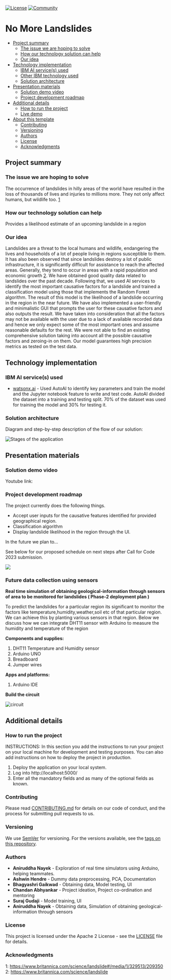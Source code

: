 [![License](https://img.shields.io/badge/License-Apache2-blue.svg)](https://www.apache.org/licenses/LICENSE-2.0) [![Community](https://img.shields.io/badge/Join-Community-blue)](https://developer.ibm.com/callforcode/solutions/projects/get-started/)

# No More Landslides

- [Project summary](#project-summary)
  - [The issue we are hoping to solve](#the-issue-we-are-hoping-to-solve)
  - [How our technology solution can help](#how-our-technology-solution-can-help)
  - [Our idea](#our-idea)
- [Technology implementation](#technology-implementation)
  - [IBM AI service(s) used](#ibm-ai-services-used)
  - [Other IBM technology used](#other-ibm-technology-used)
  - [Solution architecture](#solution-architecture)
- [Presentation materials](#presentation-materials)
  - [Solution demo video](#solution-demo-video)
  - [Project development roadmap](#project-development-roadmap)
- [Additional details](#additional-details)
  - [How to run the project](#how-to-run-the-project)
  - [Live demo](#live-demo)
- [About this template](#about-this-template)
  - [Contributing](#contributing)
  - [Versioning](#versioning)
  - [Authors](#authors)
  - [License](#license)
  - [Acknowledgments](#acknowledgments)


## Project summary

### The issue we are hoping to solve
The occurrence of landslides in hilly areas of the world have resulted in the loss of thousands of lives and injuries to millions more. They not only affect humans, but wildlife too.  [1](#acknowledgments)

### How our technology solution can help

Provides a likelihood estimate of an upcoming landslide in a region

### Our idea
Landslides are a threat to the local humans and wildlife, endangering the lives and households of a lot of people living in regions susceptible to them. It has also been observed that since landslides destroy a lot of public infrastructure, it is significantly difficult for assistance to reach the affected areas. Generally, they tend to occur in areas with a rapid population and economic growth  [2](#acknowledgments). We have obtained good quality data related to landslides over the past decade. Following that, we used AI services to identify the most important causative factors for a landslide and trained a classification model using those that implements the Random Forest algorithm. The result of this model is the likelihood of a landslide occurring in the region in the near future. We have also implemented a user-friendly and minimalistic GUI that prompts the user for these causative factors and also outputs the result. We have taken into consideration that all the factors may not be available with the user due to a lack of available recorded data and hence we only expect some of the most important ones and assume reasonable defaults for the rest. We were not able to find an existing comprehensive solution taking into account all the possible causative factors and zeroing-in on them. Our model guarantees high precision metrics as tested on the test data.

## Technology implementation

### IBM AI service(s) used




- [watsonx.ai](https://www.ibm.com/products/watsonx-ai) - Used AutoAI to identify key parameters and train the model and the Jupyter notebook feature to write and test code.
AutoAI divided the dataset into a training and testing split. 70% of the dataset was used for training the model and 30% for testing it.


### Solution architecture

Diagram and step-by-step description of the flow of our solution:

![Stages of the application](./docs/design/stages.svg)


## Presentation materials

### Solution demo video

Youtube link: 

### Project development roadmap

The project currently does the following things.

- Accept user inputs for the causative features identified for provided geographical region.
- Classification algorithm
- Display landslide likelihood in the region through the UI.

In the future we plan to...

See below for our proposed schedule on next steps after Call for Code 2023 submission.

![](./docs/design/roadmap.svg)

### Future data collection using sensors
**Real time simulation of obtaining geological-information through sensors of area to be monitored for landslides ( Phase-2 deployment plan )**

To predict the landslides for a particular region its significant to monitor the factors like temperature,humidity,weather,soil etc of
that particular region.
We can achieve this by planting various sensors in that region. Below we discuss how we can integrate DHT11 sensor with Arduino to measure the humidity and temperature of the region

**Components and supplies:**
1. DHT11 Temperature and Humidity sensor
2. Arduino UNO
3. Breadboard
4. Jumper wires

**Apps and platforms:**
1. Arduino IDE

**Build the circuit**

![circuit](https://github.com/AniruddhaNayek/No_more_Landslides/assets/99787465/671bf584-e6e8-49ed-95a9-1759dae11343)

## Additional details

### How to run the project

INSTRUCTIONS: In this section you add the instructions to run your project on your local machine for development and testing purposes. You can also add instructions on how to deploy the project in production.
1. Deploy the application on your local system.
2. Log into http://localhost:5000/
3. Enter all the mandatory fields and as many of the optional fields as known.


### Contributing

Please read [CONTRIBUTING.md](CONTRIBUTING.md) for details on our code of conduct, and the process for submitting pull requests to us.

### Versioning

We use [SemVer](http://semver.org/) for versioning. For the versions available, see the [tags on this repository](https://github.com/no-more-landslides/no-more-landslides/tags).

### Authors

- **Aniruddha Nayek** - Exploration of real time simulators using Arduino, helping teammates.
- **Ashwin Hendre** - Dummy data preprocessing, PCA, Documentation
- **Bhagyashri Gaikwad** - Obtaining data, Model testing, UI
- **Chandan Abhyankar** - Project ideation, Project co-ordination and mentoring
- **Suraj Gudaji** - Model training, UI
- **Aniruddha Nayek** - Obtaining data, Simulation of obtaining geological-information through sensors

### License

This project is licensed under the Apache 2 License - see the [LICENSE](LICENSE) file for details.

### Acknowledgments

1: https://www.britannica.com/science/landslide#/media/1/329513/209350 
2: https://www.britannica.com/science/landslide
